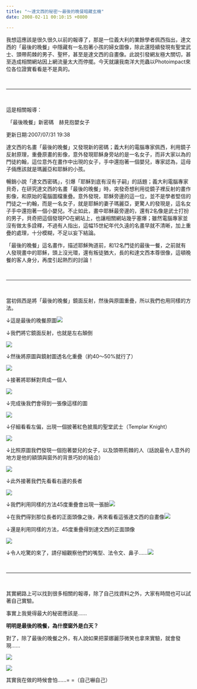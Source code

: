 ```yaml
---
title: "～達文西的秘密～最後的晚餐暗藏玄機"
date: 2008-02-11 00:10:15 +0800

---
```



我想這應該是很久很久以前的報導了，那是一位義大利的業餘學者佩西指出，達文西的「最後的晚餐」中隱藏有一名抱著小孩的婦女圖像，除此還陸續發現有聖堂武士、頭帶荊棘的男子、聖杯，甚至是達文西的自畫像。此說引發網友極大關切，甚至造成相關網站因上網流量太大而停擺。今天就讓我南洋大兜蟲以Photoimpact來位各位證實看看是不是真的。



 



---



 



這是相關報導：



 「最後晚餐」新密碼　赫見抱嬰女子



更新日期:2007/07/31 19:38 



達文西的名畫「最後的晚餐」又發現新的密碼；義大利的電腦專家佩西，利用鏡子反射原理，重疊原畫的影像，意外發現耶穌身旁站的是一名女子，而非大家以為的門徒約翰，這位意外在畫作中出現的女子，手中還抱著一個嬰兒，專家認為，這母子倆應該就是瑪麗亞和耶穌的小孩。



暢銷小說「達文西密碼」，引爆「耶穌到底有沒有子嗣」的話題；義大利電腦專家貝奇，在研究達文西的名畫「最後的晚餐」時，突發奇想利用從鏡子裡反射的畫作影像，和原始的電腦圖檔重疊。意外發現，耶穌旁邊的這一位，並不是學者堅信的門徒之一約翰，而是一名女子，就是耶穌的妻子瑪麗亞，更驚人的發現是，這名女子手中還抱著一個小嬰兒。不止如此，畫中耶穌最旁邊的，還有2名像是武士打扮的男子，貝奇把這個發現PO在網站上，也讓相關網站幾乎塞爆；雖然電腦專家並沒有做太多詮釋，不過有人指出，這幅15世紀年代久遠的名畫早就不清晰，加上重疊的處理，十分模糊，不足以妄下結論。



「最後的晚餐」這名畫作，描述耶穌殉道前，和12名門徒的最後一餐，之前就有人發現畫中的耶穌，頭上沒光環，還有叛徒猶大，長的和達文西本尊很像，這頓晚餐的客人身分，再度引起熱烈的討論！



 



---



 



當初佩西是將「最後的晚餐」鏡面反射，然後與原圖重疊，所以我們也用同樣的方法。



↓這是最後的晚餐原圖![](/images/slum-area/188_0.jpg)



↓我們將它鏡面反射，也就是左右顛倒

![](/images/slum-area/189_1.jpg)



↓然後將原圖與鏡射圖透名化重疊（約40～50%就行了）

![](/images/slum-area/190_2.jpg)



↓接著將耶穌對齊成一個人

![](/images/slum-area/191_3.jpg)



↓完成後我們會得到一張像這樣的圖

![](/images/slum-area/192_4.jpg)



↓仔細看看左偏，出現一個披著紅色披風的聖堂武士（Templar Knight）

![](/images/slum-area/193_5.jpg)



↓比照原圖我們發現一個抱著嬰兒的女子，以及頭帶荊棘的人（話說最令人意外的地方是他的額頭與窗外的背景巧妙的結合）

![](/images/slum-area/194_6.jpg)



↓此外接著我們先看看右邊的長者

![](/images/slum-area/195_7.jpg)



↓我們利用同樣的方法45度重疊會出現一張臉![](/images/slum-area/196_8.jpg) 



↓在我們得到那位長者的正面頭像之後，再來看看這張達文西的自畫像![](/images/slum-area/197_14.jpg)



↓還是利用同樣的方法，45度重疊得到達文西的正面頭像

![](/images/slum-area/198_15.jpg)



↓令人吃驚的來了，請仔細觀察他們的嘴型、法令文、鼻子......![](/images/slum-area/199_16.jpg)



&nbsp;



---



&nbsp;



其實網路上可以找到很多相關的報導，除了自己找資料之外，大家有時間也可以試著自己實驗。



事實上我覺得最大的秘密應該是......



**明明是最後的晚餐，為什麼窗外是白天？**



對了，除了最後的晚餐之外，有人說如果把蒙娜麗莎微笑也拿來實驗，就會發現...... 





![](/images/slum-area/200_17.jpg)

![](/images/slum-area/201_18.jpg)



其實我在做的時候會怕......= =（自己嚇自己）







